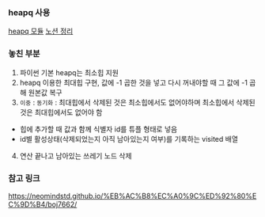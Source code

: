 
### heapq 사용
[heapq 모듈](https://www.daleseo.com/python-heapq/)
[노션 정리](https://www.notion.so/heapq-786f372dc93e474fa2c4a4d6363c4789?pvs=4)

### 놓친 부분
1. 파이썬 기본 heapq는 최소힙 지원
2. heapq 이용한 최대힙 구현, 값에 -1 곱한 것을 넣고 다시 꺼내야할 때 그 값에 -1 곱해 원본값 복구
3. `이중` : `동기화` : 최대힙에서 삭제된 것은 최소힙에서도 없어야하며 최소힙에서 삭제된 것은 최대힙에서도 없어야 함
* 힙에 추가할 때 값과 함께 식별자 id를 튜플 형태로 넣음
* id별 활성상태(삭제되었는지 아직 남아있는지 여부)를 기록하는 visited 배열
4. 연산 끝나고 남아있는 쓰레기 노드 삭제

### 참고 링크
https://neomindstd.github.io/%EB%AC%B8%EC%A0%9C%ED%92%80%EC%9D%B4/boj7662/
